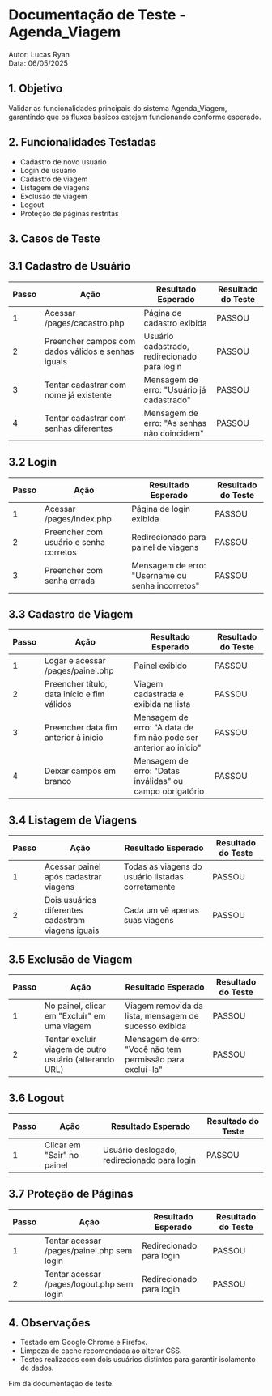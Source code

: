 # Documentação de Teste \- Agenda\_Viagem

Autor: Lucas Ryan  
Data: 06/05/2025

## 1\. Objetivo

Validar as funcionalidades principais do sistema Agenda\_Viagem, garantindo que os fluxos básicos estejam funcionando conforme esperado.

## 2\. Funcionalidades Testadas

* Cadastro de novo usuário  
* Login de usuário  
* Cadastro de viagem  
* Listagem de viagens  
* Exclusão de viagem  
* Logout  
* Proteção de páginas restritas

## 3\. Casos de Teste

## 3.1 Cadastro de Usuário

| Passo | Ação | Resultado Esperado | Resultado do Teste |
| ----- | ----- | ----- | ----- |
| 1 | Acessar /pages/cadastro.php | Página de cadastro exibida | PASSOU |
| 2 | Preencher campos com dados válidos e senhas iguais | Usuário cadastrado, redirecionado para login | PASSOU |
| 3 | Tentar cadastrar com nome já existente | Mensagem de erro: "Usuário já cadastrado" | PASSOU |
| 4 | Tentar cadastrar com senhas diferentes | Mensagem de erro: "As senhas não coincidem" | PASSOU |

## 3.2 Login

| Passo | Ação | Resultado Esperado | Resultado do Teste |
| ----- | ----- | ----- | ----- |
| 1 | Acessar /pages/index.php | Página de login exibida | PASSOU |
| 2 | Preencher com usuário e senha corretos | Redirecionado para painel de viagens | PASSOU |
| 3 | Preencher com senha errada | Mensagem de erro: "Username ou senha incorretos" | PASSOU |

## 3.3 Cadastro de Viagem

| Passo | Ação | Resultado Esperado | Resultado do Teste |
| ----- | ----- | ----- | ----- |
| 1 | Logar e acessar /pages/painel.php | Painel exibido | PASSOU |
| 2 | Preencher título, data início e fim válidos | Viagem cadastrada e exibida na lista | PASSOU |
| 3 | Preencher data fim anterior à início | Mensagem de erro: "A data de fim não pode ser anterior ao início" | PASSOU |
| 4 | Deixar campos em branco | Mensagem de erro: "Datas inválidas" ou campo obrigatório | PASSOU |

## 3.4 Listagem de Viagens

| Passo | Ação | Resultado Esperado | Resultado do Teste |
| ----- | ----- | ----- | ----- |
| 1 | Acessar painel após cadastrar viagens | Todas as viagens do usuário listadas corretamente | PASSOU |
| 2 | Dois usuários diferentes cadastram viagens iguais | Cada um vê apenas suas viagens | PASSOU |

## 3.5 Exclusão de Viagem

| Passo | Ação | Resultado Esperado | Resultado do Teste |
| ----- | ----- | ----- | ----- |
| 1 | No painel, clicar em "Excluir" em uma viagem | Viagem removida da lista, mensagem de sucesso exibida | PASSOU |
| 2 | Tentar excluir viagem de outro usuário (alterando URL) | Mensagem de erro: "Você não tem permissão para excluí-la" | PASSOU |

## 3.6 Logout

| Passo | Ação | Resultado Esperado | Resultado do Teste |
| ----- | ----- | ----- | ----- |
| 1 | Clicar em "Sair" no painel | Usuário deslogado, redirecionado para login | PASSOU |

## 3.7 Proteção de Páginas

| Passo | Ação | Resultado Esperado | Resultado do Teste |
| ----- | ----- | ----- | ----- |
| 1 | Tentar acessar /pages/painel.php sem login | Redirecionado para login | PASSOU |
| 2 | Tentar acessar /pages/logout.php sem login | Redirecionado para login | PASSOU |

## 4\. Observações

* Testado em Google Chrome e Firefox.  
* Limpeza de cache recomendada ao alterar CSS.  
* Testes realizados com dois usuários distintos para garantir isolamento de dados.

Fim da documentação de teste.